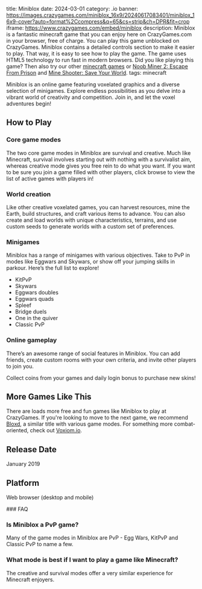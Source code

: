 title: Miniblox
date: 2024-03-01
category: .io
banner: https://images.crazygames.com/miniblox_16x9/20240617083401/miniblox_16x9-cover?auto=format%2Ccompress&q=65&cs=strip&ch=DPR&fit=crop
iframe: https://www.crazygames.com/embed/miniblox
description: Miniblox is a fantastic minecraft game that you can enjoy here on CrazyGames.com in your browser, free of charge. You can play this game unblocked on CrazyGames. Miniblox contains a detailed controls section to make it easier to play. That way, it is easy to see how to play the game. The game uses HTML5 technology to run fast in modern browsers. Did you like playing this game? Then also try our other <a href='https://www.crazygames.com/t/minecraft' target='_blank'>minecraft games</a> or <a href='https://www.crazygames.com/game/noob-miner-2-escape-form-prison' target='_blank'>Noob Miner 2: Escape From Prison</a> and <a href='https://www.crazygames.com/game/mine-shooter---save-your-world' target='_blank'>Mine Shooter: Save Your World</a>.
tags: minecraft

<p>Miniblox is an online game featuring voxelated graphics and a diverse selection of minigames. Explore endless possibilities as you delve into a vibrant world of creativity and competition. Join in, and let the voxel adventures begin!


<h2>How to Play</h2>
<h3>Core game modes</h3>
<p>The two core game modes in Miniblox are survival and creative. Much like Minecraft, survival involves starting out with nothing with a survivalist aim, whereas creative mode gives you free rein to do what you want. If you want to be sure you join a game filled with other players, click browse to view the list of active games with players in!</p>
<h3>World creation</h3>
<p>Like other creative voxelated games, you can harvest resources, mine the Earth, build structures, and craft various items to advance. You can also create and load worlds with unique characteristics, terrains, and use custom seeds to generate worlds with a custom set of preferences.</p>
<h3>Minigames</h3>
<p>Miniblox has a range of minigames with various objectives. Take to PvP in modes like Eggwars and Skywars, or show off your jumping skills in parkour. Here’s the full list to explore!</p>
<ul>
    <li>KitPvP</li>
    <li>Skywars</li>
    <li>Eggwars doubles</li>
    <li>Eggwars quads</li>
    <li>Spleef</li>
    <li>Bridge duels</li>
    <li>One in the quiver</li>
    <li>Classic PvP</li>
</ul>
<h3>Online gameplay</h3>
<p>There’s an awesome range of social features in Miniblox. You can add friends, create custom rooms with your own criteria, and invite other players to join you.</p>
<p>Collect coins from your games and daily login bonus to purchase new skins!</p>
<h2>More Games Like This</h2>
<p>There are loads more free and fun games like Miniblox to play at CrazyGames. If you&#39;re looking to move to the next game, we recommend <a target="_blank" href="https://www.crazygames.com/game/bloxdhop-io">Bloxd</a>, a similar title with various game modes. For something more combat-oriented, check out <a target="_blank" href="https://www.crazygames.com/game/voxiom-io">Voxiom.io</a>.</p>
<h2>Release Date</h2>
<p>January 2019</p>
<h2>Platform</h2>
<p>Web browser (desktop and mobile)</p>
        ### FAQ<h3>Is Miniblox a PvP game?</h3>
<p>Many of the game modes in Miniblox are PvP - Egg Wars, KitPvP and Classic PvP to name a few.</p>
<h3>What mode is best if I want to play a game like Minecraft?</h3>
<p>The creative and survival modes offer a very similar experience for Minecraft enjoyers.</p>
